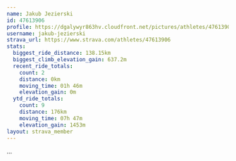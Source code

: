 ```yaml
---
name: Jakub Jezierski
id: 47613906
profile: https://dgalywyr863hv.cloudfront.net/pictures/athletes/47613906/14681924/1/large.jpg
username: jakub-jezierski
strava_url: https://www.strava.com/athletes/47613906
stats:
  biggest_ride_distance: 138.15km
  biggest_climb_elevation_gain: 637.2m
  recent_ride_totals:
    count: 2
    distance: 0km
    moving_time: 01h 46m
    elevation_gain: 0m
  ytd_ride_totals:
    count: 9
    distance: 176km
    moving_time: 07h 47m
    elevation_gain: 1453m
layout: strava_member
--- 
```

...
